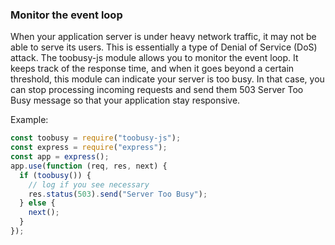 ### Monitor the event loop

When your application server is under heavy network traffic, it may not be able to serve its users. This is essentially a type of Denial of Service (DoS) attack. The toobusy-js module allows you to monitor the event loop. It keeps track of the response time, and when it goes beyond a certain threshold, this module can indicate your server is too busy. In that case, you can stop processing incoming requests and send them 503 Server Too Busy message so that your application stay responsive.

Example:

```js
const toobusy = require("toobusy-js");
const express = require("express");
const app = express();
app.use(function (req, res, next) {
  if (toobusy()) {
    // log if you see necessary
    res.status(503).send("Server Too Busy");
  } else {
    next();
  }
});
```
